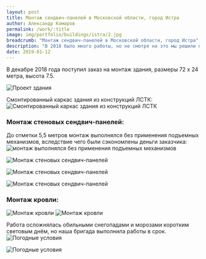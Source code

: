 ```yaml
---
layout: post
title: Монтаж сендвич-панелей в Московской области, город Истра
author: Александр Комаров
permalink: /work/:title
image: img/portfolio/buildings/istra/2.jpg
breadcrumb: "Монтаж сендвич-панелей в Московской области, город Истра"
description: "В 2018 было много работы, но не смотря на это мы решили продолжить цикл статей о нашем деле"
date: 2019-01-12
---
```


В декабре 2018 года поступил заказ на монтаж здания, размеры 72 х 24 метра, высота 7.5.


![Проект здания](/img/portfolio/buildings/istra/2.jpg "Проект здания")

Смонтированный каркас здания из конструкций ЛСТК:
![Смонтированный каркас здания из конструкций ЛСТК](/img/portfolio/buildings/istra/1.jpg "Смонтированный каркас здания из конструкций ЛСТК")


### Монтаж стеновых сендвич-панелей:
До отметки 5,5 метров монтаж выполнялся без применения подъемных механизмов, вследствие чего были сэкономлены деньги заказчика:
![монтаж выполнялся без применения подъемных механизмов](/img/portfolio/buildings/istra/5.jpg "монтаж выполнялся без применения подъемных механизмов")

![Монтаж стеновых сендвич-панелей](/img/portfolio/buildings/istra/6.jpg "Монтаж стеновых сендвич-панелей")

![Монтаж стеновых сендвич-панелей](/img/portfolio/buildings/istra/3.jpg "Монтаж стеновых сендвич-панелей")

![Монтаж стеновых сендвич-панелей](/img/portfolio/buildings/istra/4.jpg "Монтаж стеновых сендвич-панелей")

### Монтаж кровли:
![Монтаж кровли](/img/portfolio/buildings/istra/8.jpg "Монтаж кровли")
![Монтаж кровли](/img/portfolio/buildings/istra/13.jpg "Монтаж кровли")

Работа осложнялась обильными снегопадами и морозами коротким световым днём, но наша бригада выполнила работы в срок.
![Погодные условия](/img/portfolio/buildings/istra/7.jpg "Погодные условия")

![Погодные условия](/img/portfolio/buildings/istra/11.jpg "Погодные условия")

